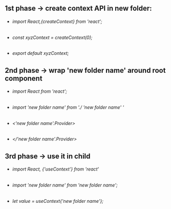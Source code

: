 ## 1st phase -> create context API in new folder:
* ###### import React,{createContext} from 'react';
* ###### const xyzContext = createContext(0);
* ###### export default xyzContext;
     </ul>

## 2nd phase -> wrap 'new folder name' around root component
* ###### import React from 'react';
* ###### import 'new folder name' from './ 'new folder name' '
* ###### <'new folder name'.Provider>
* ###### </'new folder name'.Provider>

## 3rd phase -> use it in child
* ###### import React, {'useContext'}  from 'react'
* ###### import 'new folder name' from 'new folder name';
* ###### let value = useContext{'new folder name'}; 








